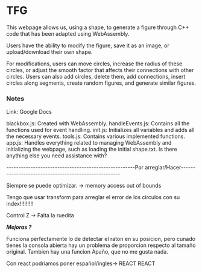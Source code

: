 # TFG

This webpage allows us, using a shape, to generate a figure through C++ code that has been adapted using WebAssembly.

Users have the ability to modify the figure, save it as an image, or upload/download their own shape.

For modifications, users can move circles, increase the radius of these circles, or adjust the smooth factor that affects their connections with other circles. Users can also add circles, delete them, add connections, insert circles along segments, create random figures, and generate similar figures.

### Notes ####
Link: Google Docs

blackbox.js: Created with WebAssembly.
handleEvents.js: Contains all the functions used for event handling.
init.js: Initializes all variables and adds all the necessary events.
tools.js: Contains various implemented functions.
app.js: Handles everything related to managing WebAssembly and initializing the webpage, such as loading the initial shape.txt.
Is there anything else you need assistance with?

-----------------------------------------------------Por arreglar/Hacer-----------------------------------------------------

Siempre se puede optimizar. -> memory access out of bounds

Tengo que usar transform para arreglar el error de los circulos con su index!!!!!!!!!

Control Z -> Falta la ruedita

*******************************************************Mejoras ?*******************************************************

Funciona perfectamente lo de detectar el raton en su posicion, pero cunado tienes la consola abierta hay un problema 
de proporcion respecto al tamaño original. Tambien hay una funcion Apaño, que no me gusta nada.

Con react podriamos poner español/ingles-> REACT REACT

